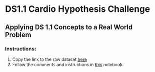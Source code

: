 # DS1.1 Cardio Hypothesis Challenge

## Applying DS 1.1 Concepts to a Real World Problem 

### Instructions:

1. Copy the link to the raw dataset [here]()
2. Follow the comments and instructions in [this](https://colab.research.google.com/drive/134CRdybHRbKZp6uJDr62ff-dC2isW5HW?usp=sharing) notebook. 
